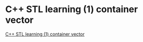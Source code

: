 # C++ STL learning (1) container vector
[C++ STL learning (1) container vector](https://aiwithcloud.com/2022/09/15/c_stl_learning_1_container_vector/)